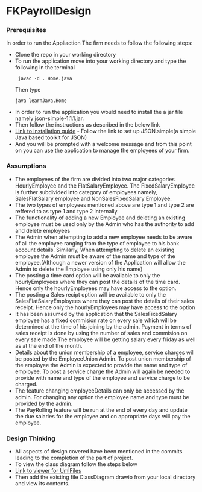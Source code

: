 # FKPayrollDesign

### Prerequisites

In order to run the Appliaction The firm needs to follow the following steps:
* Clone the repo in your working directory
* To run the application move into your working directory and type the 
   following in the terminal  
   ```
    javac -d . Home.java
    ```
    Then type
    ```
    java learnJava.Home
    ```
* In order to run the application you would need to install the a jar file
    namely json-simple-1.1.1.jar.
* Then follow the instructions as described in the below link
* [Link to installation guide](https://www.tutorialspoint.com/json_simple/json_simple_quick_guide.htm) - Follow the link to set up JSON.simple(a simple Java based toolkit for JSON) 
* And you will be prompted with a welcome message and from this point on 
    you can use the application to manage the employees of your firm.



### Assumptions

*  The employees of the firm are divided into two major categories 
    HourlyEmployee and the FlatSalaryEmployee. The FixedSalaryEmployee
    is further subdivided into category of employees namely, 
    SalesFlatSalary employee and NonSalesFixedSalary Employee.
*  The two types of employees mentioned above are type 1 and type 2
    are reffered to as type 1 and type 2 internally.      
*  The functionality of adding a new Employee and deleting an existing  
    employee must be used only by the Admin who has the authority to add and delete employees
* The Admin when attempting to add a new employee needs to be aware of
    all the employee ranging from the type of employee to his bank account details. Similarly, When attempting to delete an existing employee the
    Admin must be aware of the name and type of the employee.(Although a newer version of the Application will allow the Admin to delete the Employee using only his name)
*  The posting a time card option will be available to only the
    hourlyEmployees where they can post the details of the time card. Hence
    only the hourlyEmployees may have access to the option.
*  The posting a Sales recipt option will be available to only the
    SalesFlatSalaryEmployees where they can post the details of their sales receipt. Hence only the hourlyEmployees may have access to the option
*  It has been assumed by the application that the SalesFixedSalary employee
    has a fixed commision rate on every sale which will be determined at the time of his joining by the admin. Payment in terms of sales receipt is done by using the number of sales and commision on every sale made.The employee will be getting salary every friday as well as at the end of
    the month.
*  Details about the union membership of a employee, service charges will
    be posted by the EmployeeUnion Admin. To post union membership of the 
    employee the Admin is expected to provide the name and type of employee. To post a service charge the Admin will again be needed to provide with
    name and type of the employee and service charge to be charged.
*  The feature changing employeeDetails can only be accessed by the
    admin. For changing any option the employee name and type must be provided by the admin.
*  The PayRolling feature will be run at the end of every day and 
    update the due salaries for the employee and on appropriate days will pay the employee.           

### Design Thinking 
* All aspects of design covered have been mentioned in the commits leading
    to the completion of the part of project.
*   To view the class diagram follow the steps below
* [Link to viewer for UmlFiles](https://app.diagrams.net/)
* Then add the existing file ClassDiagram.drawio from your local directory
and view its contents. 